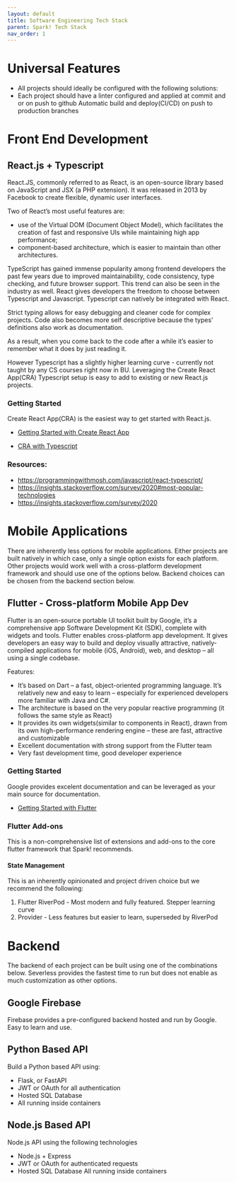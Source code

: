 ```yaml
---
layout: default
title: Software Engineering Tech Stack
parent: Spark! Tech Stack 
nav_order: 1
---
```



# Universal Features
- All projects should ideally be configured with the following solutions:
- Each project should have a linter configured and applied at commit and or on push to  github
Automatic build and deploy(CI/CD) on push to production branches

# Front End Development

## React.js + Typescript

React.JS, commonly referred to as React, is an open-source library based on JavaScript and JSX (a PHP extension). It was released in 2013 by Facebook to create flexible, dynamic user interfaces. 

Two of React’s most useful features are:

- use of the Virtual DOM (Document Object Model), which facilitates the creation of fast and responsive UIs while maintaining high app performance;
- component-based architecture, which is easier to maintain than other architectures.

TypeScript has gained immense popularity among frontend developers the past few years due to improved maintainability, code consistency, type checking, and future browser support. This trend can also be seen in the industry as well. React gives developers the freedom to choose between Typescript and Javascript. Typescript can natively be integrated with React. 

Strict typing allows for easy debugging and cleaner code for complex projects. Code also becomes more self descriptive because the types’ definitions also work as documentation. 

As a result, when you come back to the code after a while it’s easier to remember what it does by just reading it.

However Typescript has a slightly higher learning curve - currently not taught by any CS courses right now in BU. Leveraging the Create React App(CRA) Typescript setup is easy to add to existing or new React.js projects. 

### Getting Started

Create React App(CRA) is the easiest way to get started with React.js.

- [Getting Started with Create React App](https://create-react-app.dev/docs/getting-started)

- [CRA with Typescript](https://create-react-app.dev/docs/adding-typescript)


### Resources:

- https://programmingwithmosh.com/javascript/react-typescript/
- https://insights.stackoverflow.com/survey/2020#most-popular-technologies 
- https://insights.stackoverflow.com/survey/2020

# Mobile Applications

There are inherently less options for mobile applications. Either projects are built natively in which case, only a single option exists for each platform. Other projects would work well with a cross-platform development framework and should use one of the options below. Backend choices can be chosen from the backend section below.

## Flutter - Cross-platform Mobile App Dev


Flutter is an open-source portable UI toolkit built by Google, it’s a comprehensive app Software Development Kit (SDK), complete with widgets and tools. Flutter enables cross-platform app development. It gives developers an easy way to build and deploy visually attractive, natively-compiled applications for mobile (iOS, Android), web, and desktop – all using a single codebase. 

Features:  

- It’s based on Dart – a fast, object-oriented programming language. It’s relatively new and easy to learn – especially for experienced developers more familiar with Java and C#. 
- The architecture is based on the very popular reactive programming (it follows the same style as React)
- It provides its own widgets(similar to components in React), drawn from its own high-performance rendering engine – these are fast, attractive and customizable
- Excellent documentation with strong support from the Flutter team
- Very fast development time, good developer experience

### Getting Started

Google provides excelent documentation and can be leveraged as your main source for documentation.

- [Getting Started with Flutter](https://docs.flutter.dev/get-started)

### Flutter Add-ons

This is a non-comprehensive list of extensions and add-ons to the core flutter framework that Spark! recommends.

#### State Management

This is an inherently opinionated and project driven choice but we recommend the following:

1. Flutter RiverPod - Most modern and fully featured. Stepper learning curve
2. Provider - Less features but easier to learn, superseded by RiverPod



# Backend 

The backend of each project can be built using one of the combinations below. Severless provides the fastest time to run but does not enable as much customization as other options.
## Google Firebase 
Firebase provides a pre-configured backend hosted and run by Google. Easy to learn and use. 

## Python Based API

Build a Python based API using:

- Flask, or FastAPI
- JWT or OAuth for all authentication
- Hosted SQL Database
- All running inside containers

## Node.js Based API

Node.js API using the following technologies

- Node.js + Express
- JWT or OAuth for authenticated requests
- Hosted SQL Database
 All running inside containers
